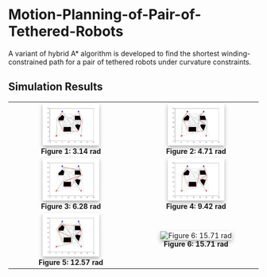 # Motion-Planning-of-Pair-of-Tethered-Robots
A variant of hybrid A* algorithm is developed to find the shortest winding- constrained path for a pair of tethered robots under curvature constraints. 

## Simulation Results

<table align="center">
  <tr>
    <td align="center">
      <img src="Simulation2/3.14.png" alt="Figure 1: 3.14 rad" width="48%" style="box-shadow: 0px 4px 8px rgba(0, 0, 0, 0.3);"><br>
      <b>Figure 1: 3.14 rad</b>
    </td>
    <td align="center">
      <img src="Simulation2/4.71.png" alt="Figure 2: 4.71 rad" width="48%" style="box-shadow: 0px 4px 8px rgba(0, 0, 0, 0.3);"><br>
      <b>Figure 2: 4.71 rad</b>
    </td>
  </tr>
  <tr>
    <td align="center">
      <img src="Simulation2/6.28.png" alt="Figure 3: 6.28 rad" width="48%" style="box-shadow: 0px 4px 8px rgba(0, 0, 0, 0.3);"><br>
      <b>Figure 3: 6.28 rad</b>
    </td>
    <td align="center">
      <img src="Simulation2/9.42.png" alt="Figure 4: 9.42 rad" width="48%" style="box-shadow: 0px 4px 8px rgba(0, 0, 0, 0.3);"><br>
      <b>Figure 4: 9.42 rad</b>
    </td>
  </tr>
  <tr>
    <td align="center">
      <img src="Simulation2/12.57.png" alt="Figure 5: 12.57 rad" width="48%" style="box-shadow: 0px 4px 8px rgba(0, 0, 0, 0.3);"><br>
      <b>Figure 5: 12.57 rad</b>
    </td>
    <td align="center">
      <img src="Simulation2/15.71.png" alt="Figure 6: 15.71 rad" width="48%" style="box-shadow: 0px 4px 8px rgba(0, 0, 0, 0.3);"><br>
      <b>Figure 6: 15.71 rad</b>
    </td>
  </tr>
</table>











